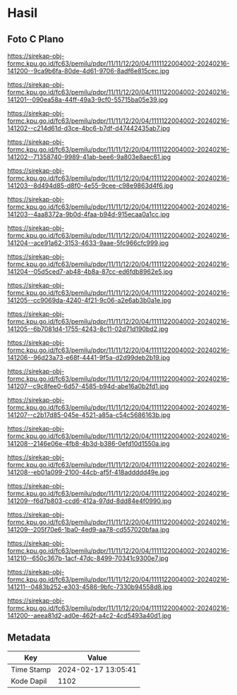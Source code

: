 # Hasil

## Foto C Plano

https://sirekap-obj-formc.kpu.go.id/fc63/pemilu/pdpr/11/11/12/20/04/1111122004002-20240216-141200--9ca9b6fa-80de-4d61-9706-8adf6e815cec.jpg

https://sirekap-obj-formc.kpu.go.id/fc63/pemilu/pdpr/11/11/12/20/04/1111122004002-20240216-141201--090ea58a-44ff-49a3-9cf0-55715ba05e39.jpg

https://sirekap-obj-formc.kpu.go.id/fc63/pemilu/pdpr/11/11/12/20/04/1111122004002-20240216-141202--c214d61d-d3ce-4bc6-b7df-d47442435ab7.jpg

https://sirekap-obj-formc.kpu.go.id/fc63/pemilu/pdpr/11/11/12/20/04/1111122004002-20240216-141202--71358740-9989-41ab-bee6-9a803e8aec61.jpg

https://sirekap-obj-formc.kpu.go.id/fc63/pemilu/pdpr/11/11/12/20/04/1111122004002-20240216-141203--8d494d85-d8f0-4e55-9cee-c98e9863d4f6.jpg

https://sirekap-obj-formc.kpu.go.id/fc63/pemilu/pdpr/11/11/12/20/04/1111122004002-20240216-141203--4aa8372a-9b0d-4faa-b94d-915ecaa0a1cc.jpg

https://sirekap-obj-formc.kpu.go.id/fc63/pemilu/pdpr/11/11/12/20/04/1111122004002-20240216-141204--ace91a62-3153-4633-9aae-5fc966cfc999.jpg

https://sirekap-obj-formc.kpu.go.id/fc63/pemilu/pdpr/11/11/12/20/04/1111122004002-20240216-141204--05d5ced7-ab48-4b8a-87cc-ed6fdb8962e5.jpg

https://sirekap-obj-formc.kpu.go.id/fc63/pemilu/pdpr/11/11/12/20/04/1111122004002-20240216-141205--cc9069da-4240-4f21-9c06-a2e6ab3b0a1e.jpg

https://sirekap-obj-formc.kpu.go.id/fc63/pemilu/pdpr/11/11/12/20/04/1111122004002-20240216-141205--6b7081d4-1755-4243-8c11-02d71d190bd2.jpg

https://sirekap-obj-formc.kpu.go.id/fc63/pemilu/pdpr/11/11/12/20/04/1111122004002-20240216-141206--96d23a73-e68f-4441-9f5a-d2d99deb2b19.jpg

https://sirekap-obj-formc.kpu.go.id/fc63/pemilu/pdpr/11/11/12/20/04/1111122004002-20240216-141207--c9c8fee0-6d57-4585-b94d-abe16a0b2fd1.jpg

https://sirekap-obj-formc.kpu.go.id/fc63/pemilu/pdpr/11/11/12/20/04/1111122004002-20240216-141207--c2b17d85-045e-4521-a85a-c54c5686163b.jpg

https://sirekap-obj-formc.kpu.go.id/fc63/pemilu/pdpr/11/11/12/20/04/1111122004002-20240216-141208--2146e06e-4fb8-4b3d-b386-0efd10d1550a.jpg

https://sirekap-obj-formc.kpu.go.id/fc63/pemilu/pdpr/11/11/12/20/04/1111122004002-20240216-141208--eb01a099-2100-44cb-af5f-418addddd49e.jpg

https://sirekap-obj-formc.kpu.go.id/fc63/pemilu/pdpr/11/11/12/20/04/1111122004002-20240216-141209--f6d7b803-ccd6-412a-97dd-8dd84e4f0990.jpg

https://sirekap-obj-formc.kpu.go.id/fc63/pemilu/pdpr/11/11/12/20/04/1111122004002-20240216-141209--205f70e6-1ba0-4ed9-aa78-cd557020bfaa.jpg

https://sirekap-obj-formc.kpu.go.id/fc63/pemilu/pdpr/11/11/12/20/04/1111122004002-20240216-141210--650c367b-1acf-47dc-8499-70341c9300e7.jpg

https://sirekap-obj-formc.kpu.go.id/fc63/pemilu/pdpr/11/11/12/20/04/1111122004002-20240216-141211--0483b252-e303-4586-9bfc-7330b94558d8.jpg

https://sirekap-obj-formc.kpu.go.id/fc63/pemilu/pdpr/11/11/12/20/04/1111122004002-20240216-141200--aeea81d2-ad0e-462f-a4c2-4cd5493a40d1.jpg


## Metadata

| Key        | Value               |
| ---------- | ------------------- |
| Time Stamp | 2024-02-17 13:05:41 |
| Kode Dapil | 1102                |



